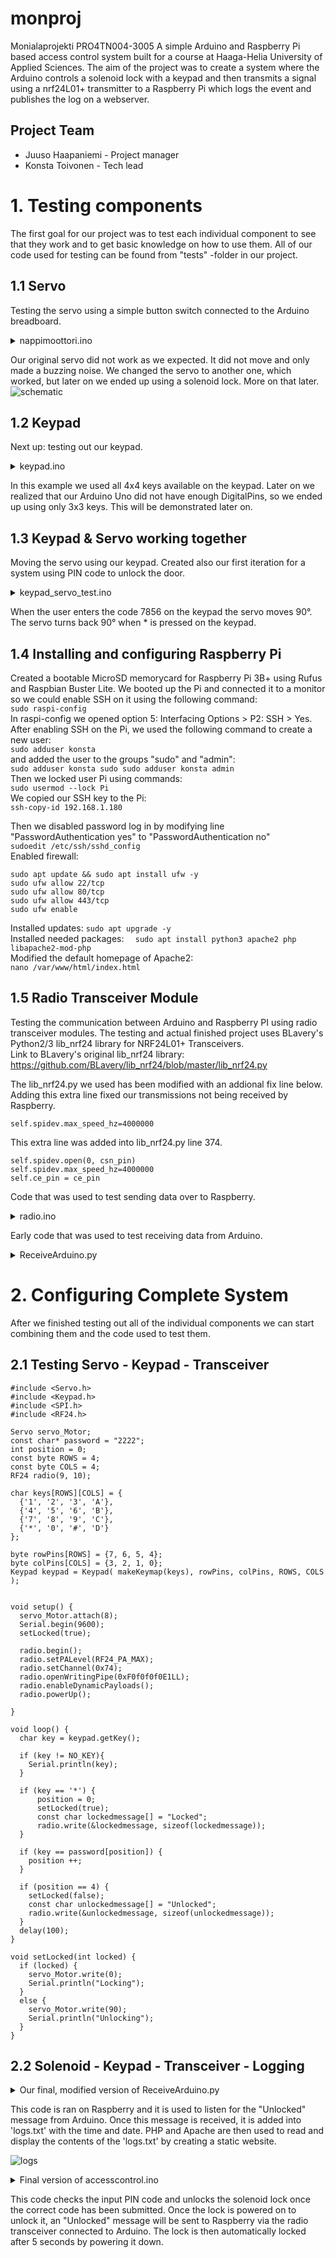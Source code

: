 # monproj
Monialaprojekti PRO4TN004-3005
A simple Arduino and Raspberry Pi based access control system built for a course at Haaga-Helia University of Applied Sciences.
The aim of the project was to create a system where the Arduino controls a solenoid lock with a keypad and then transmits a signal using a nrf24L01+ transmitter to a Raspberry Pi which logs the event and publishes the log on a webserver.

## Project Team
- Juuso Haapaniemi - Project manager
- Konsta Toivonen - Tech lead

# 1. Testing components
The first goal for our project was to test each individual component to see that they work and to get basic knowledge on how to use them.
All of our code used for testing can be found from "tests" -folder in our project.

## 1.1 Servo
Testing the servo using a simple button switch connected to the Arduino breadboard.

<details>
  <summary>nappimoottori.ino</summary>
  <br>
  
  ```
#include <Servo.h>
Servo myServo;
int angle;
int switchState = 0;
int switchPin = 2;

void setup() {
  myServo.attach(9);
  Serial.begin(9600);
  pinMode (switchPin, INPUT);
}

void loop() {
  switchState = digitalRead(switchPin);
  if (switchState == HIGH) {
    angle = 0;
  } else {
    angle = 180;
  }
  myServo.write(angle);
  delay(15);
}
````
</details>




Our original servo did not work as we expected. It did not move and only made a buzzing noise.
We changed the servo to another one, which worked, but later on we ended up using a solenoid lock. More on that later.
![schematic](https://raw.githubusercontent.com/haapjuu/monproj/master/tests/nappimoottori/schematic.png)

## 1.2 Keypad
Next up: testing out our keypad.

<details>
  <summary>keypad.ino</summary>
  <br>
  
  ```
#include <Keypad.h>

const byte numRows = 4;
const byte numCols = 4;

char keymap[numRows][numCols] =
{
  {'1', '2', '3', 'A'},
  {'4', '5', '6', 'B'},
  {'7', '8', '9', 'C'},
  {'*', '0', '#', 'D'}
};

byte rowPins[numRows] = {9, 8, 7, 6};
byte colPins[numCols] = {5, 4, 3, 2};

Keypad myKeypad = Keypad(makeKeymap(keymap), rowPins, colPins, numRows, numCols);

void setup()
{
  Serial.begin(9600);
}

void loop()
{
  char keypressed = myKeypad.getKey();
  if (keypressed != NO_KEY)
  {
    Serial.println(keypressed);
  }
}
```
</details>


In this example we used all 4x4 keys available on the keypad.
Later on we realized that our Arduino Uno did not have enough DigitalPins, so we ended up using only 3x3 keys.
This will be demonstrated later on.

## 1.3 Keypad & Servo working together
Moving the servo using our keypad.
Created also our first iteration for a system using PIN code to unlock the door.

<details>
  <summary>keypad_servo_test.ino</summary>
  <br>
  
  ```
#include <Keypad.h>
#include <Servo.h>

Servo servo_Motor;
const char* password = "7856";
int position = 0;
const byte ROWS = 4;
const byte COLS = 4;
char keys[ROWS][COLS] = {
  {'1', '2', '3', 'A'},
  {'4', '5', '6', 'B'},
  {'7', '8', '9', 'C'},
  {'*', '0', '#', 'D'}
};

byte rowPins[ROWS] = { 9, 8, 7, 6 };
byte colPins[COLS] = { 5, 4, 3, 2 };
Keypad keypad = Keypad( makeKeymap(keys), rowPins, colPins, ROWS, COLS );

void setup() {
  Serial.begin(9600);
  servo_Motor.attach(11);
  setLocked(true);
}
void loop() {
  char key = keypad.getKey();

  if (key != NO_KEY){
    Serial.println(key);
  }

  if (key == '*') {
      position = 0;
      setLocked(true);
  }

  if (key == password[position]) {
    position ++;
  }

  if (position == 4) {
    setLocked(false);
  }
  delay(100);
}

void setLocked(int locked) {
  if (locked) {
    servo_Motor.write(0);
    Serial.println("Locking");
  }
  else {
    servo_Motor.write(90);
    Serial.println("Unlocking");
  }
}
```
</details>

When the user enters the code 7856 on the keypad the servo moves 90°.
The servo turns back 90° when * is pressed on the keypad.

## 1.4 Installing and configuring Raspberry Pi
Created a bootable MicroSD memorycard for Raspberry Pi 3B+ using Rufus and Raspbian Buster Lite.
We booted up the Pi and connected it to a monitor so we could enable SSH on it using the following command:  
``
sudo raspi-config
``  
In raspi-config we opened option 5: Interfacing Options > P2: SSH > Yes.  
After enabling SSH on the Pi, we used the following command to create a new user:  
``
sudo adduser konsta
``  
and added the user to the groups "sudo" and "admin":  
``
sudo adduser konsta sudo
sudo adduser konsta admin
``  
Then we locked user Pi using commands:  
``
sudo usermod --lock Pi
``  
We copied our SSH key to the Pi:  
``
ssh-copy-id 192.168.1.180
`` 

Then we disabled password log in by modifying line "PasswordAuthentication yes" to "PasswordAuthentication no"  
``
sudoedit /etc/ssh/sshd_config
``  
Enabled firewall:  

```
sudo apt update && sudo apt install ufw -y  
sudo ufw allow 22/tcp  
sudo ufw allow 80/tcp  
sudo ufw allow 443/tcp  
sudo ufw enable  
```
Installed updates:
``
sudo apt upgrade -y
``  
Installed needed packages:
``  
sudo apt install python3 apache2 php libapache2-mod-php
``  
Modified the default homepage of Apache2:  
``
nano /var/www/html/index.html
``


## 1.5 Radio Transceiver Module
Testing the communication between Arduino and Raspberry PI using radio transceiver modules.
The testing and actual finished project uses BLavery's Python2/3 lib_nrf24 library for NRF24L01+ Transceivers.
<br>
Link to BLavery's original lib_nrf24 library: https://github.com/BLavery/lib_nrf24/blob/master/lib_nrf24.py


The lib_nrf24.py we used has been modified with an addional fix line below. Adding this extra line fixed our transmissions not being received by Raspberry.

`self.spidev.max_speed_hz=4000000`

This extra line was added into lib_nrf24.py line 374.

```
self.spidev.open(0, csn_pin)
self.spidev.max_speed_hz=4000000
self.ce_pin = ce_pin
```

Code that was used to test sending data over to Raspberry.
<details>
  <summary>radio.ino</summary>
  <br>
  
```
#include <SPI.h>
#include <nRF24L01.h>
#include <RF24.h>

RF24 radio(7, 8); // CE, CSN
const byte address[6] = "00001";

void setup(void){
  Serial.begin(9600);
  radio.begin();
  radio.setPALevel(RF24_PA_MIN);
  radio.setChannel(0x76);
  radio.openWritingPipe(address);
  radio.enableDynamicPayloads();
  radio.powerUp();
  radio.stopListening();
}

void loop(void){
  Serial.println("Attempting to send data");
  const char text[] = "Hello World";
  radio.write(&text, sizeof(text));
  Serial.println("Sending message Hello World");
  delay(1000);
}
```
</details>

Early code that was used to test receiving data from Arduino.

<details>
  <summary>ReceiveArduino.py</summary>
  <br>
  
```
import RPi.GPIO as GPIO
from lib_nrf24 import NRF24
import time
import spidev

GPIO.setmode(GPIO.BCM)

pipes = [[0xE8, 0xE8, 0xF0, 0xF0, 0xE1], [0xF0, 0xF0, 0xF0, 0xF0, 0xE1]]

radio = NRF24(GPIO, spidev.SpiDev())
radio.begin(0, 17)

radio.setPayloadSize(32)
radio.setChannel(0x76)
radio.setDataRate(NRF24.BR_1MBPS)
radio.setPALevel(NRF24.PA_MIN)

radio.setAutoAck(True)
radio.enableDynamicPayloads()
radio.enableAckPayload()

radio.openReadingPipe(1, pipes[1])
radio.printDetails()
radio.startListening()

while(1):
    # ackPL = [1]
    while not radio.available(0):
        time.sleep(1 / 100)
    receivedMessage = []
    radio.read(receivedMessage, radio.getDynamicPayloadSize())
    print("Received: {}".format(receivedMessage))

    print("Translating the receivedMessage into unicode characters")
    string = ""
    for n in receivedMessage:
        # Decode into standard unicode set
        if (n >= 32 and n <= 126):
            string += chr(n)
    print("Out received message decodes to: {}".format(string))
```
</details>


# 2. Configuring Complete System
After we finished testing out all of the individual components we can start combining them and the code used to test them.

## 2.1 Testing Servo - Keypad - Transceiver

```
#include <Servo.h>
#include <Keypad.h>
#include <SPI.h>
#include <RF24.h>

Servo servo_Motor;
const char* password = "2222";
int position = 0;
const byte ROWS = 4;
const byte COLS = 4;
RF24 radio(9, 10);

char keys[ROWS][COLS] = {
  {'1', '2', '3', 'A'},
  {'4', '5', '6', 'B'},
  {'7', '8', '9', 'C'},
  {'*', '0', '#', 'D'}
};

byte rowPins[ROWS] = {7, 6, 5, 4};
byte colPins[COLS] = {3, 2, 1, 0};
Keypad keypad = Keypad( makeKeymap(keys), rowPins, colPins, ROWS, COLS );


void setup() {
  servo_Motor.attach(8);
  Serial.begin(9600);
  setLocked(true);

  radio.begin();
  radio.setPALevel(RF24_PA_MAX);
  radio.setChannel(0x74);
  radio.openWritingPipe(0xF0f0f0f0E1LL);
  radio.enableDynamicPayloads();
  radio.powerUp();

}

void loop() {
  char key = keypad.getKey();

  if (key != NO_KEY){
    Serial.println(key);
  }

  if (key == '*') {
      position = 0;
      setLocked(true);
      const char lockedmessage[] = "Locked";
      radio.write(&lockedmessage, sizeof(lockedmessage));
  }

  if (key == password[position]) {
    position ++;
  }

  if (position == 4) {
    setLocked(false);
    const char unlockedmessage[] = "Unlocked";
    radio.write(&unlockedmessage, sizeof(unlockedmessage));
  }
  delay(100);
}

void setLocked(int locked) {
  if (locked) {
    servo_Motor.write(0);
    Serial.println("Locking");
  }
  else {
    servo_Motor.write(90);
    Serial.println("Unlocking");
  }
}
```
## 2.2 Solenoid - Keypad - Transceiver - Logging
<details>
<summary>Our final, modified version of ReceiveArduino.py</summary>
<br>
  
```
import RPi.GPIO as GPIO
from lib_nrf24 import NRF24
import time
import spidev
import datetime

GPIO.setmode(GPIO.BCM)

pipes = [[0xE8, 0xE8, 0xF0, 0xF0, 0xE1], [0xF0, 0xF0, 0xF0, 0xF0, 0xE1]]

radio = NRF24(GPIO, spidev.SpiDev())
radio.begin(0, 26)

radio.setPayloadSize(32)
radio.setChannel(0x74)
radio.setDataRate(NRF24.BR_250KBPS)
radio.setPALevel(NRF24.PA_MIN)

radio.setAutoAck(True)
radio.enableDynamicPayloads()
radio.enableAckPayload()

radio.openReadingPipe(1, pipes[1])
radio.printDetails()
radio.startListening()

now = datetime.datetime.now()

while True:
    ackPL = [1]
    while not radio.available(0):
        time.sleep(0.01)

    receivedMessage = []
    radio.read(receivedMessage, radio.getDynamicPayloadSize())
    print("Received: {}".format(receivedMessage))

    print("Translating the receivedMessage into unicode characters")
    string = ""
    for n in receivedMessage:
        if (n >= 32 and n <= 126):
            string += chr(n)
    print("Our received message decodes to: {}".format(string))
    radio.writeAckPayload(1, ackPL, len (ackPL))
    print("Loaded payload reply of {}".format(ackPL))

    f= open("logs.txt", "a+")
    f.write(now.strftime("%Y-%b-%d %H:%M")+" "+"{}".format(string)+"\n")
    f.close()
```
</details>

This code is ran on Raspberry and it is used to listen for the "Unlocked" message from Arduino. Once this message is received, it is added into 'logs.txt' with the time and date. PHP and Apache are then used to read and display the contents of the 'logs.txt' by creating a static website.

![logs](https://github.com/haapjuu/monproj/blob/master/tests/misc%20images/logs.png)


<details>
  <summary>Final version of accesscontrol.ino</summary>
  <br>
  
  ```
#include <Keypad.h>
#include <SPI.h>
#include <RF24.h>

const byte ROWS = 3;
const byte COLS = 3;

int RelayControlPin = 2;

String Password = "1234";
String tempPassword = "";
int i = 0;

RF24 radio(9, 10);

char keys[ROWS][COLS] = {
  {'1', '2', '3'},
  {'4', '5', '6'},
  {'7', '8', '9'},
};

byte rowPins[ROWS] = {8, 7, 6};
byte colPins[COLS] = {5, 4, 3};
Keypad keypad = Keypad( makeKeymap(keys), rowPins, colPins, ROWS, COLS );

void setup() {
  Serial.begin(9600);
  pinMode(RelayControlPin, OUTPUT);
  setLocked(true);

  radio.begin();
  radio.setPALevel(RF24_PA_MIN);
  radio.setDataRate(RF24_250KBPS); 
  radio.setChannel(0x74);
  radio.openWritingPipe(0xF0f0f0f0E1LL);
  radio.enableDynamicPayloads();
  radio.powerUp();
}

void loop() {
  A:
  i = 0;
  tempPassword = "";
  char key = keypad.getKey();

    if (key != NO_KEY) {
    Serial.println(key);
  }

  while (i < 4) {
  char key = keypad.getKey();
  if (key != NO_KEY){

    Serial.println(key);
    tempPassword += key;
    i++;

    if(tempPassword.startsWith("1",0)){
      } else if (tempPassword.startsWith("2",1)){
       } else if (tempPassword.startsWith("3",2)){
         } else if (tempPassword.startsWith("4",3)){
            } else {
                goto A;
                   }
}}
  if (Password == tempPassword){
    setLocked(false);
    delay(5000);
    setLocked(true);
    goto A;
  } else {
    goto A;
  }
  delay(100);
}

void setLocked(int locked) {
  if (locked) {
    digitalWrite(RelayControlPin, LOW);
    Serial.println("Locking");
  }
  else {
    digitalWrite(RelayControlPin, HIGH);
    Serial.println("Unlocking");
    const char unlockedmessage[] = "Unlocked";
    radio.write(&unlockedmessage, sizeof(unlockedmessage));
  }
}
```
</details>


This code checks the input PIN code and unlocks the solenoid lock once the correct code has been submitted. Once the lock is powered on to unlock it, an "Unlocked" message will be sent to Raspberry via the radio transceiver connected to Arduino. The lock is then automatically locked after 5 seconds by powering it down.


